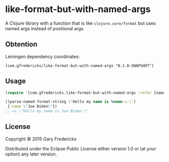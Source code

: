 # like-format-but-with-named-args

A Clojure library with a function that is like `clojure.core/format`
but uses named args instead of positional args.

## Obtention

Leiningen dependency coordinates:

```
[com.gfredericks/like-format-but-with-named-args "0.1.0-SNAPSHOT"]
```

## Usage

``` clojure
(require '[com.gfredericks.like-format-but-with-named-args :refer [named-format]])

((parse-named-format-string \"Hello my name is %name~s.\")
 {:name \"Joe Biden\"})
;; => \"Hello my name is Joe Biden.\"
```

## License

Copyright © 2015 Gary Fredericks

Distributed under the Eclipse Public License either version 1.0 or (at
your option) any later version.
